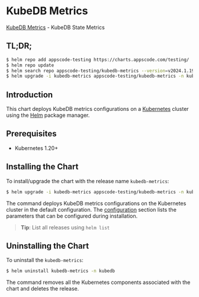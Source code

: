 # KubeDB Metrics

[KubeDB Metrics](https://github.com/kubedb) - KubeDB State Metrics

## TL;DR;

```bash
$ helm repo add appscode-testing https://charts.appscode.com/testing/
$ helm repo update
$ helm search repo appscode-testing/kubedb-metrics --version=v2024.1.19-beta.1
$ helm upgrade -i kubedb-metrics appscode-testing/kubedb-metrics -n kubedb --create-namespace --version=v2024.1.19-beta.1
```

## Introduction

This chart deploys KubeDB metrics configurations on a [Kubernetes](http://kubernetes.io) cluster using the [Helm](https://helm.sh) package manager.

## Prerequisites

- Kubernetes 1.20+

## Installing the Chart

To install/upgrade the chart with the release name `kubedb-metrics`:

```bash
$ helm upgrade -i kubedb-metrics appscode-testing/kubedb-metrics -n kubedb --create-namespace --version=v2024.1.19-beta.1
```

The command deploys KubeDB metrics configurations on the Kubernetes cluster in the default configuration. The [configuration](#configuration) section lists the parameters that can be configured during installation.

> **Tip**: List all releases using `helm list`

## Uninstalling the Chart

To uninstall the `kubedb-metrics`:

```bash
$ helm uninstall kubedb-metrics -n kubedb
```

The command removes all the Kubernetes components associated with the chart and deletes the release.



